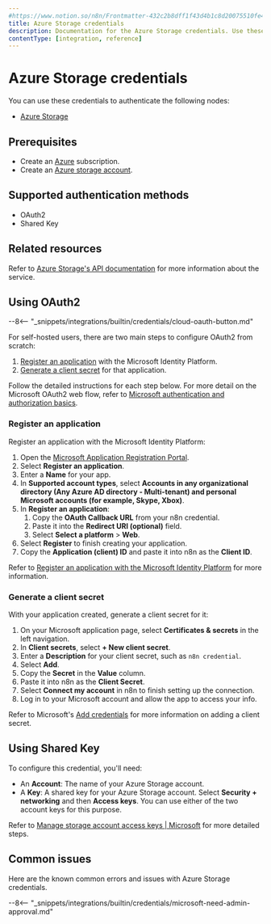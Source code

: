 ```yaml
---
#https://www.notion.so/n8n/Frontmatter-432c2b8dff1f43d4b1c8d20075510fe4
title: Azure Storage credentials
description: Documentation for the Azure Storage credentials. Use these credentials to authenticate Azure Storage in n8n, a workflow automation platform.
contentType: [integration, reference]
---
```


# Azure Storage credentials

You can use these credentials to authenticate the following nodes:

* [Azure Storage](/integrations/builtin/app-nodes/n8n-nodes-base.azurestorage.md)

## Prerequisites

* Create an [Azure](https://azure.microsoft.com) subscription.
* Create an [Azure storage account](https://learn.microsoft.com/en-us/azure/storage/common/storage-account-create).

## Supported authentication methods

* OAuth2
* Shared Key

## Related resources

Refer to [Azure Storage's API documentation](https://learn.microsoft.com/en-us/rest/api/storageservices/) for more information about the service.

## Using OAuth2

--8<-- "_snippets/integrations/builtin/credentials/cloud-oauth-button.md"

For self-hosted users, there are two main steps to configure OAuth2 from scratch:

1. [Register an application](#register-an-application) with the Microsoft Identity Platform.
2. [Generate a client secret](#generate-a-client-secret) for that application.

Follow the detailed instructions for each step below. For more detail on the Microsoft OAuth2 web flow, refer to [Microsoft authentication and authorization basics](https://learn.microsoft.com/en-us/graph/auth/auth-concepts). 

### Register an application

Register an application with the Microsoft Identity Platform:

1. Open the [Microsoft Application Registration Portal](https://aka.ms/appregistrations).
2. Select **Register an application**.
3. Enter a **Name** for your app.
4. In **Supported account types**, select **Accounts in any organizational directory (Any Azure AD directory - Multi-tenant) and personal Microsoft accounts (for example, Skype, Xbox)**.
5. In **Register an application**:
    1. Copy the **OAuth Callback URL** from your n8n credential.
    2. Paste it into the **Redirect URI (optional)** field.
    3. Select **Select a platform** > **Web**.
6. Select **Register** to finish creating your application.
7. Copy the **Application (client) ID** and paste it into n8n as the **Client ID**.

Refer to [Register an application with the Microsoft Identity Platform](https://learn.microsoft.com/en-us/graph/auth-register-app-v2) for more information.

### Generate a client secret

With your application created, generate a client secret for it:

1. On your Microsoft application page, select **Certificates & secrets** in the left navigation.
1. In **Client secrets**, select **+ New client secret**.
1. Enter a **Description** for your client secret, such as `n8n credential`.
1. Select **Add**.
1. Copy the **Secret** in the **Value** column.
1. Paste it into n8n as the **Client Secret**.
1. Select **Connect my account** in n8n to finish setting up the connection.
1. Log in to your Microsoft account and allow the app to access your info.

Refer to Microsoft's [Add credentials](https://learn.microsoft.com/en-us/graph/auth-register-app-v2#add-credentials) for more information on adding a client secret.

## Using Shared Key

To configure this credential, you'll need:

* An **Account**: The name of your Azure Storage account.
* A **Key**: A shared key for your Azure Storage account. Select **Security + networking** and then **Access keys**. You can use either of the two account keys for this purpose.

Refer to [Manage storage account access keys | Microsoft](https://learn.microsoft.com/en-us/azure/storage/common/storage-account-keys-manage) for more detailed steps.

## Common issues

Here are the known common errors and issues with Azure Storage credentials.

--8<-- "_snippets/integrations/builtin/credentials/microsoft-need-admin-approval.md"
